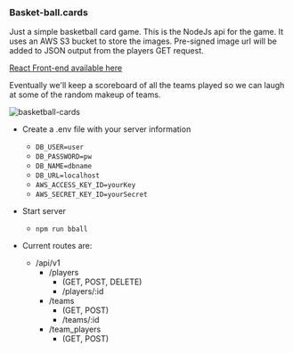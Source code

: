 ### Basket-ball.cards

Just a simple basketball card game. This is the NodeJs api for the game. It uses an AWS S3 bucket to store the images. Pre-signed image url will be added to JSON output from the players GET request.

[React Front-end available here](https://github.com/denvermullets/basketball-cards-front)

Eventually we'll keep a scoreboard of all the teams played so we can laugh at some of the random makeup of teams.

![basketball-cards](https://i.imgur.com/DsgiJkq.gif)

- Create a .env file with your server information

  - `DB_USER=user`
  - `DB_PASSWORD=pw`
  - `DB_NAME=dbname`
  - `DB_URL=localhost`
  - `AWS_ACCESS_KEY_ID=yourKey`
  - `AWS_SECRET_KEY_ID=yourSecret`

- Start server

  - `npm run bball`

- Current routes are:
  - /api/v1
    - /players
      - (GET, POST, DELETE)
      - /players/:id
    - /teams
      - (GET, POST)
      - /teams/:id
    - /team_players
      - (GET, POST)
